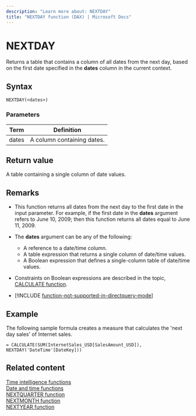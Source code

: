 ```yaml
---
description: "Learn more about: NEXTDAY"
title: "NEXTDAY function (DAX) | Microsoft Docs"
---
```

# NEXTDAY

Returns a table that contains a column of all dates from the next day, based on the first date specified in the **dates** column in the current context.  
  
## Syntax  
  
```dax
NEXTDAY(<dates>)  
```
  
### Parameters  
  
|Term|Definition|  
|--------|--------------|  
|dates|A column containing dates.|  
  
## Return value

A table containing a single column of date values.  
  
## Remarks

- This function returns all dates from the next day to the first date in the input parameter. For example, if the first date in the **dates** argument refers to June 10, 2009; then this function returns all dates equal to June 11, 2009.  
  
- The **dates** argument can be any of the following:  
  - A reference to a date/time column.  
  - A table expression that returns a single column of date/time values.  
  - A Boolean expression that defines a single-column table of date/time values.  

- Constraints on Boolean expressions are described in the topic, [CALCULATE function](calculate-function-dax.md).  
  
- [!INCLUDE [function-not-supported-in-directquery-mode](includes/function-not-supported-in-directquery-mode.md)] 
  
## Example

The following sample formula creates a measure that calculates the 'next day sales' of Internet sales.  
  
```dax
= CALCULATE(SUM(InternetSales_USD[SalesAmount_USD]), NEXTDAY('DateTime'[DateKey]))  
```
  
## Related content

[Time intelligence functions](time-intelligence-functions-dax.md)  
[Date and time functions](date-and-time-functions-dax.md)  
[NEXTQUARTER function](nextquarter-function-dax.md)  
[NEXTMONTH function](nextmonth-function-dax.md)  
[NEXTYEAR function](nextyear-function-dax.md)  
